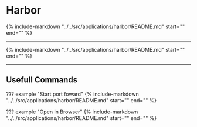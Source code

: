 # Harbor

{%
   include-markdown "../../src/applications/harbor/README.md"
   start="<!--description-start-->"
   end="<!--description-end-->"
%}

---

{%
   include-markdown "../../src/applications/harbor/README.md"
   start="<!--header-start-->"
   end="<!--header-end-->"
%}

---


## Usefull Commands

??? example "Start port foward"
    {%
       include-markdown "../../src/applications/harbor/README.md"
       start="<!--port-forward-start-->"
       end="<!--port-forward-end-->"
    %}

??? example "Open in Browser"
    {%
       include-markdown "../../src/applications/harbor/README.md"
       start="<!--httpproxies-start-->"
       end="<!--httpproxies-end-->"
    %}

